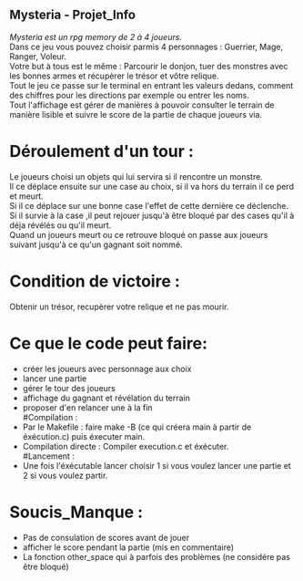 ## Mysteria - Projet_Info
*Mysteria est un rpg memory de 2 à 4 joueurs.*  
Dans ce jeu vous pouvez choisir parmis 4 personnages : Guerrier, Mage, Ranger, Voleur.  
Votre but à tous est le même : Parcourir le donjon, tuer des monstres avec les bonnes armes et récupèrer le trésor et vôtre relique.  
Tout le jeu ce passe sur le terminal en entrant les valeurs dedans, comment des chiffres pour les directions par exemple ou entrer les noms.  
Tout l'affichage est gérer de manières à pouvoir consulter le terrain de manière lisible et suivre le score de la partie de chaque joueurs via.  
# Déroulement d'un tour :
  Le joueurs choisi un objets qui lui servira si il rencontre un monstre.  
  Il ce déplace ensuite sur une case au choix, si il va hors du terrain il ce perd et meurt.  
  Si il ce déplace sur une bonne case l'effet de cette dernière ce déclenche.  
  Si il survie à la case ,il peut rejouer jusqu'à être bloqué par des cases qu'il à déja révélés ou qu'il meurt.  
  Quand un joueurs meurt ou ce retrouve bloqué on passe aux joueurs suivant jusqu'à ce qu'un gagnant soit nommé.
# Condition de victoire :
  Obtenir un trésor, recupèrer votre relique et ne pas mourir. 
# Ce que le code peut faire:
  * créer les joueurs avec personnage aux choix
  * lancer une partie
  * gérer le tour des joueurs
  * affichage du gagnant et révélation du terrain
  * proposer d'en relancer une à la fin  
#Compilation :
  * Par le Makefile : faire make -B (ce qui créera main à partir de éxécution.c) puis éxecuter main.
  * Compilation directe : Compiler execution.c et éxécuter.  
#Lancement :
  * Une fois l'éxécutable lancer choisir 1 si vous voulez lancer une partie et 2 si vous voulez partir.
# Soucis_Manque :  
  * Pas de consulation de scores avant de jouer
  * afficher le score pendant la partie (mis en commentaire)
  * La fonction other_space qui à parfois des problèmes (ne considére pas être bloqué)
